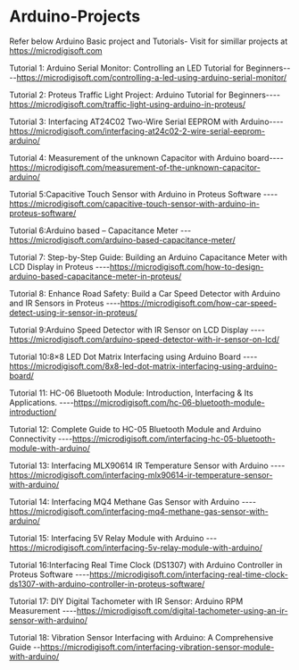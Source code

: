 # Arduino-Projects
Refer below Arduino Basic project and Tutorials- Visit for simillar projects at https://microdigisoft.com

Tutorial 1: Arduino Serial Monitor: Controlling an LED Tutorial for Beginners----https://microdigisoft.com/controlling-a-led-using-arduino-serial-monitor/

Tutorial 2: Proteus Traffic Light Project: Arduino Tutorial for Beginners----https://microdigisoft.com/traffic-light-using-arduino-in-proteus/

Tutorial 3: Interfacing AT24C02 Two-Wire Serial EEPROM with Arduino----https://microdigisoft.com/interfacing-at24c02-2-wire-serial-eeprom-arduino/

Tutorial 4: Measurement of the unknown Capacitor with Arduino board----https://microdigisoft.com/measurement-of-the-unknown-capacitor-arduino/

Tutorial 5:Capacitive Touch Sensor with Arduino in Proteus Software ----https://microdigisoft.com/capacitive-touch-sensor-with-arduino-in-proteus-software/

Tutorial 6:Arduino based – Capacitance Meter ---https://microdigisoft.com/arduino-based-capacitance-meter/

Tutorial 7: Step-by-Step Guide: Building an Arduino Capacitance Meter with LCD Display in Proteus ----https://microdigisoft.com/how-to-design-arduino-based-capacitance-meter-in-proteus/

Tutorial 8: Enhance Road Safety: Build a Car Speed Detector with Arduino and IR Sensors in Proteus ----https://microdigisoft.com/how-car-speed-detect-using-ir-sensor-in-proteus/

Tutorial 9:Arduino Speed Detector with IR Sensor on LCD Display ----https://microdigisoft.com/arduino-speed-detector-with-ir-sensor-on-lcd/

Tutorial 10:8×8 LED Dot Matrix Interfacing using Arduino Board ----https://microdigisoft.com/8x8-led-dot-matrix-interfacing-using-arduino-board/

Tutorial 11: HC-06 Bluetooth Module:  Introduction, Interfacing & Its Applications.
 ----https://microdigisoft.com/hc-06-bluetooth-module-introduction/
 
 Tutorial 12: Complete Guide to HC-05 Bluetooth Module and Arduino Connectivity ----https://microdigisoft.com/interfacing-hc-05-bluetooth-module-with-arduino/
 
 Tutorial 13: Interfacing MLX90614 IR Temperature Sensor with Arduino ----https://microdigisoft.com/interfacing-mlx90614-ir-temperature-sensor-with-arduino/
 
 Tutorial 14: Interfacing MQ4 Methane Gas Sensor with Arduino ----https://microdigisoft.com/interfacing-mq4-methane-gas-sensor-with-arduino/
 
 Tutorial 15: Interfacing 5V Relay Module with Arduino ---https://microdigisoft.com/interfacing-5v-relay-module-with-arduino/
 
 Tutorial 16:Interfacing Real Time Clock (DS1307) with Arduino Controller in Proteus Software ----https://microdigisoft.com/interfacing-real-time-clock-ds1307-with-arduino-controller-in-proteus-software/
 
 Tutorial 17: DIY Digital Tachometer with IR Sensor: Arduino RPM Measurement ----https://microdigisoft.com/digital-tachometer-using-an-ir-sensor-with-arduino/
 
 Tutorial 18: Vibration Sensor Interfacing with Arduino: A Comprehensive Guide --https://microdigisoft.com/interfacing-vibration-sensor-module-with-arduino/
